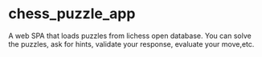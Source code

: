 # chess_puzzle_app
A web SPA that loads puzzles from lichess open database. You can solve the puzzles, ask for hints, validate your response, evaluate your move,etc. 
